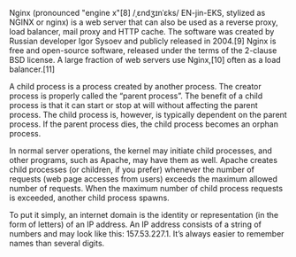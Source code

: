 Nginx (pronounced "engine x"[8] /ˌɛndʒɪnˈɛks/ EN-jin-EKS, stylized as NGINX or nginx) is a web server that can also be used as a reverse proxy, load balancer, mail proxy and HTTP cache. The software was created by Russian developer Igor Sysoev and publicly released in 2004.[9] Nginx is free and open-source software, released under the terms of the 2-clause BSD license. A large fraction of web servers use Nginx,[10] often as a load balancer.[11]

A child process is a process created by another process. The creator process is properly called the “parent process”. The benefit of a child process is that it can start or stop at will without affecting the parent process. The child process is, however, is typically dependent on the parent process. If the parent process dies, the child process becomes an orphan process.

In normal server operations, the kernel may initiate child processes, and other programs, such as Apache, may have them as well. Apache creates child processes (or children, if you prefer) whenever the number of requests (web page accesses from users) exceeds the maximum allowed number of requests. When the maximum number of child process requests is exceeded, another child process spawns.

To put it simply, an internet domain is the identity or representation (in the form of letters) of an IP address. An IP address consists of a string of numbers and may look like this: 157.53.227.1. It’s always easier to remember names than several digits. 


